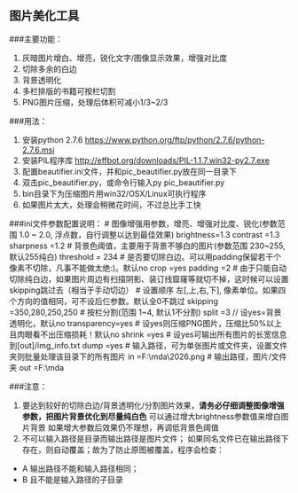 ## 图片美化工具
###主要功能：
1. 灰暗图片增白、增亮，锐化文字/图像显示效果，增强对比度
2. 切除多余的白边
3. 背景透明化
4. 多栏排版的书籍可按栏切割
5. PNG图片压缩，处理后体积可减小1/3~2/3

###用法：
1. 安装python 2.7.6
 https://www.python.org/ftp/python/2.7.6/python-2.7.6.msi
2. 安装PIL程序库
 http://effbot.org/downloads/PIL-1.1.7.win32-py2.7.exe
3. 配置beautifier.ini文件，并和pic_beautifier.py放在同一目录下
4. 双击pic_beautifier.py，或命令行输入py pic_beautifier.py
5. bin目录下为压缩图片用win32/OSX/Linux可执行程序
6. 如果图片太大，处理会稍微花时间，不过总比手工快

###ini文件参数配置说明：
    # 图像增强用参数，增亮、增强对比度、锐化(参数范围 1.0 ~ 2.0, 浮点数，自行调整以达到最佳效果)
    brightness=1.3
    contrast  =1.3
    sharpness =1.2
    # 背景色阈值，主要用于背景不够白的图片(参数范围 230~255, 默认255纯白)
    threshold = 234
    # 是否要切除白边。可以用padding保留若干个像素不切除，凡事不能做太绝:)。默认no
    crop      =yes
    padding   =2
    # 由于只能自动切除纯白边，如果图片周边有扫描阴影、装订线窟窿等就切不掉，这时候可以设置skipping跳过去（相当于手动切边）
    # 设置顺序 左[,上,右,下], 像素单位。如果四个方向的值相同，可不设后仨参数。默认全0不跳过
    skipping  =350,280,250,250
    # 按栏分割(范围 1~4, 默认1不分割)
    split     =3
    // 设yes=背景透明化，默认no
    transparency=yes
    # 设yes则压缩PNG图片，压缩比50%以上且肉眼看不出压缩损耗！默认no
    shrink    =yes
    # 设yes可输出所有图片的长宽信息到[out]/img_info.txt
    dump      =yes
    # 输入路径，可为单张图片或文件夹，设置文件夹则批量处理该目录下的所有图片
    in        =F:\mda\2026.png
    # 输出路径，图片/文件夹
    out       =F:\mda

###注意：
1. 要达到较好的切除白边/背景透明化/分割图片效果，__请务必仔细调整图像增强参数，把图片背景优化到尽量纯白色__
 可以通过增大brightness参数值来增白图片背景
 如果增大参数后效果仍不理想，再调低背景色阈值
2. 不可以输入路径是目录而输出路径是图片文件；
 如果同名文件已在输出路径下存在，则自动覆盖；故为了防止原图被覆盖，程序会检查：
 * A 输出路径不能和输入路径相同；
 * B 且不能是输入路径的子目录

